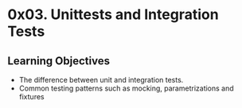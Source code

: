 # 0x03. Unittests and Integration Tests

## Learning Objectives


- The difference between unit and integration tests.
- Common testing patterns such as mocking, parametrizations and fixtures
